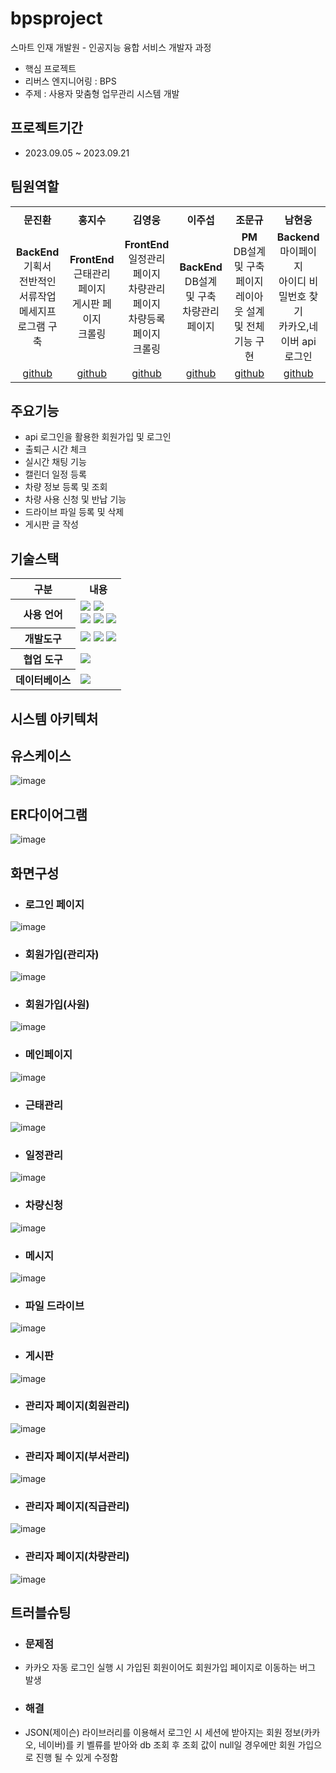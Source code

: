 # bpsproject
스마트 인재 개발원 - 인공지능 융합 서비스 개발자 과정 <br>
- 핵심 프로젝트 <br>
- 리버스 엔지니어링 : BPS <br>
- 주제 : 사용자 맞춤형 업무관리 시스템 개발 <br>

## 프로젝트기간 <br>
- 2023.09.05 ~ 2023.09.21

## 팀원역할 <br>
<table>
  <tr>
    <td align="center"></td>
    <td align="center"></td>
    <td align="center"></td>
    <td align="center"></td>
    <td align="center"></td>
  </tr>
  <tr>
    <td align="center"><strong>문진환</strong></td>
    <td align="center"><strong>홍지수</strong></td>
    <td align="center"><strong>김영웅</strong></td>
    <td align="center"><strong>이주섭</strong></td>
    <td align="center"><strong>조문규</strong></td>
    <td align="center"><strong>남현웅</strong></td>
  </tr>
  <tr>
    <td align="center"><b>BackEnd </b> <br> 기획서 <br> 전반적인 서류작업<br>메세지프로그램 구축</td>
    <td align="center"><b>FrontEnd</b><br>근태관리 페이지<br>게시판 페이지<br>크롤링</td>
    <td align="center"><b>FrontEnd</b><br>일정관리 페이지<br>차량관리 페이지<br>차량등록 페이지<br>크롤링</td>
    <td align="center"><b>BackEnd</b><br>DB설계 및 구축<br>차량관리 페이지</td>
    <td align="center"><b>PM</b><br>DB설계 및 구축<br>페이지 레이아웃 설계 및 전체 기능 구현</td>
    <td align="center"><b>Backend</b><br>마이페이지<br>아이디 비밀번호 찾기<br>카카오,네이버 api로그인</td>
  </tr>
  <tr>
    <td align="center"><a href="https://github.com/zznnan0512" target='_blank'>github</a></td>
    <td align="center"><a href="https://github.com/RedBullJisu" target='_blank'>github</a></td>
    <td align="center"><a href="https://github.com/Hillo9" target='_blank'>github</a></td>
    <td align="center"><a href="https://github.com/ejuseop" target='_blank'>github</a></td>
    <td align="center"><a href="https://github.com/Jo-Moon-Gyu" target='_blank'>github</a></td>
     <td align="center"><a href="https://github.com/Nam-Hyun-Woong" target='_blank'>github</a></td>
  </tr>
</table>






## 주요기능 <br>
* api 로그인을 활용한 회원가입 및 로그인 <br>
* 출퇴근 시간 체크 <br>
* 실시간 채팅 기능 <br>
* 캘린더 일정 등록 <br>
* 차량 정보 등록 및 조회 <br>
* 차량 사용 신청 및 반납 기능 <br>
* 드라이브 파일 등록 및 삭제 <br>
* 게시판 글 작성

## 기술스택<br>

<table>
  <th>구분</th>
  <th>내용</th>
  <tr>
   <th>
사용 언어
   </th>
    <td>
<img src="https://img.shields.io/badge/Python-3776AB?style=for-the-badge&logo=Python&logoColor=white">
<img src="https://img.shields.io/badge/Java-007396?style=for-the-badge&logo=java&logoColor=white"/> <br>
<img src="https://img.shields.io/badge/javascript-F7DF1E?style=for-the-badge&logo=javascript&logoColor=black">
<img src="https://img.shields.io/badge/HTML-E34F26?style=for-the-badge&logo=html5&logoColor=white">
<img src="https://img.shields.io/badge/CSS-1572B6?style=for-the-badge&logo=css3&logoColor=white">
      </td>
</tr>
  <tr>
    <th>
개발도구
      </th>
    <td>
<img src="https://img.shields.io/badge/Eclipse-2C2255?style=for-the-badge&logo=Eclipse&logoColor=white"/> 
<img src="https://img.shields.io/badge/VSCode-007ACC?style=for-the-badge&logo=VisualStudioCode&logoColor=white"/>
<img src="https://img.shields.io/badge/Jupyter-F37626?style=for-the-badge&logo=Jupyter&logoColor=white"/>
      </td>
</tr>

  <tr>
    <th>
협업 도구
      </th>
    <td>
<img src="https://img.shields.io/badge/GitHub-181717?style=for-the-badge&logo=GitHub&logoColor=white"/>
      </td>
</tr>

<tr>
  <th>
데이터베이스
    </th>
  <td>
<img src="https://img.shields.io/badge/Oracle-F80000?style=for-the-badge&logo=Oracle&logoColor=white"/> 
    </td>
</tr>
</table>




## 시스템 아키텍처<br>



## 유스케이스 <br>
![image](https://github.com/2023-SMHRD-KDT-AI-2/bpsproject/assets/143462444/009d9395-b0db-48ce-b756-52b746447adf)





## ER다이어그램 <br>
![image](https://github.com/2023-SMHRD-KDT-AI-2/bpsproject/assets/143462444/d1ba5e24-5598-43e3-a3bb-153ae4c78e57)






## 화면구성 <br>
- ### 로그인 페이지 <br>
![image](https://github.com/2023-SMHRD-KDT-AI-2/bpsproject/assets/143462444/4e9d8360-d852-4db8-987f-60b1e777171f)

- ### 회원가입(관리자) <br>
![image](https://github.com/2023-SMHRD-KDT-AI-2/bpsproject/assets/143462444/8189557f-1f70-4c13-bd21-e95f7dfdfe68)

- ### 회원가입(사원) <br>
![image](https://github.com/2023-SMHRD-KDT-AI-2/bpsproject/assets/143462444/61c2757d-232f-45b2-8d39-f3af8d4d1578)

- ### 메인페이지 <br>
![image](https://github.com/2023-SMHRD-KDT-AI-2/bpsproject/assets/143462444/521c5f52-b65f-481d-a197-5526c6c663da)


- ### 근태관리 <br>
![image](https://github.com/2023-SMHRD-KDT-AI-2/bpsproject/assets/143462444/236b7fbb-407c-4530-8960-0c06479b6fa6)



- ### 일정관리 <br>
![image](https://github.com/2023-SMHRD-KDT-AI-2/bpsproject/assets/143462444/603ae863-964d-4593-a5a7-d320e6c65762)


- ### 차량신청 <br>
![image](https://github.com/2023-SMHRD-KDT-AI-2/bpsproject/assets/143462444/c4732fa8-15e8-4e01-a0da-e2f3d9d8ca40)



- ### 메시지 <br>
![image](https://github.com/2023-SMHRD-KDT-AI-2/bpsproject/assets/143462444/fb3ec7cc-5190-49f6-9057-cc2f410635f3)


- ### 파일 드라이브 <br>
![image](https://github.com/2023-SMHRD-KDT-AI-2/bpsproject/assets/143462444/b7e274e3-de29-4861-9a5b-1b73df93d31b)


- ### 게시판 <br>
![image](https://github.com/2023-SMHRD-KDT-AI-2/bpsproject/assets/143462444/ba0f6082-1fda-430b-b1b9-636a3e0c87ba)


- ### 관리자 페이지(회원관리)
![image](https://github.com/2023-SMHRD-KDT-AI-2/bpsproject/assets/143462444/2ec6f8f4-3655-48db-86c2-f4b9c96028d8)

- ### 관리자 페이지(부서관리)
![image](https://github.com/2023-SMHRD-KDT-AI-2/bpsproject/assets/143462444/0b54d9e0-3493-45c5-896d-052a3e4b0e61)

- ### 관리자 페이지(직급관리)
![image](https://github.com/2023-SMHRD-KDT-AI-2/bpsproject/assets/143462444/3e312269-562f-4d94-a420-8030474f52b2)

- ### 관리자 페이지(차량관리)
![image](https://github.com/2023-SMHRD-KDT-AI-2/bpsproject/assets/143462444/0dea22d0-3a1f-4b79-ae35-66de1c127435)





## 트러블슈팅 
* ### 문제점 
* 카카오 자동 로그인 실행 시 가입된 회원이어도 회원가입 페이지로 이동하는 버그 발생
* ### 해결
* JSON(제이슨) 라이브러리를 이용해서 로그인 시 세션에 받아지는 회원 정보(카카오, 네이버)를 키 벨류를 받아와 db 조회 후 조회 값이 null일 경우에만 회원 가입으로 진행 될 수 있게 수정함



